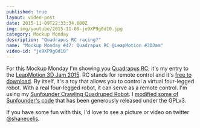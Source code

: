 ```yaml
---
published: true
layout: video-post
date: 2015-11-09T22:33:34.000Z
img: img/youtube/2015-11-09-je9XP9g0d10.jpg
category: Mockup Monday
description: "Quadrapus RC racing?"
name: "Mockup Monday #47: Quadrapus RC @LeapMotion #3DJam"
video-id: "je9XP9g0d10"
---
```

For this Mockup Monday I'm showing you [Quadrapus RC](http://shanecelis.itch.io/quadrapusrc); it's my entry to the [LeapMotion 3D Jam 2015](https://itch.io/jam/leapmotion3djam).  RC stands for remote control and it's [free to download](http://shanecelis.itch.io/quadrapusrc).  By itself, it's a toy that allows you to control a virtual four-legged robot.  With a real four-legged robot, it can serve as a remote control.  I'm using my [Sunfounder Crawling Quadruped Robot](http://www.sunfounder.com/index.php?c=showcs&id=99&model=Crawling%20Quadruped%20Robot).  I [modified some of Sunfounder's code](https://gist.github.com/shanecelis/7d058da7a361cce10bda) that has been generously released under the GPLv3.

If you have some fun with this, I'd love to see a picture or video on twitter [@shanecelis](http://twitter.com/shanecelis).
